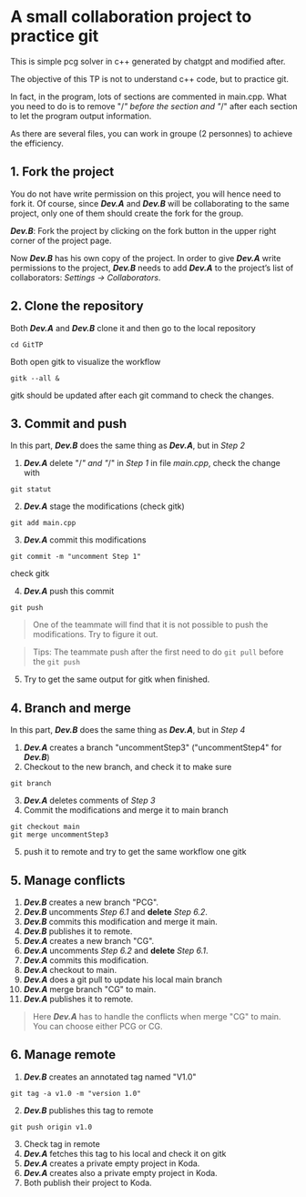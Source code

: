 # A small collaboration project to practice git 
This is simple pcg solver in c++ generated by chatgpt and modified after. 

The objective of this TP is not to understand c++ code, but to practice git. 

In fact, in the program, lots of sections are commented in main.cpp. What you need to do is to remove "/*" before the section and "*/" after each section to let the program output information.

As there are several files, you can work in groupe (2 personnes) to achieve the efficiency. 
## 1. Fork the project
You do not have write permission on this project, you will hence need to fork it. Of course, since ***Dev.A*** and ***Dev.B*** will be collaborating to the same project, only one of them should create the fork for the group.

***Dev.B***: Fork the project by clicking on the fork button in the upper right corner of the project page.

Now ***Dev.B*** has his own copy of the project. In order to give ***Dev.A*** write permissions to the project,
***Dev.B*** needs to add ***Dev.A*** to the project’s list of collaborators: *Settings -> Collaborators*.

## 2. Clone the repository
Both ***Dev.A*** and ***Dev.B*** clone it and then go to the local repository 
```
cd GitTP
```
Both open gitk to visualize the workflow
```
gitk --all &
```
gitk should be updated after each git command to check the changes.
## 3. Commit and push
In this part, ***Dev.B*** does the same thing as ***Dev.A***, but in *Step 2*
1. ***Dev.A*** delete "/*" and "*/" in *Step 1* in file *main.cpp*, check the change with 
```
git statut
```
2. ***Dev.A*** stage the modifications (check gitk)
```
git add main.cpp
```
3. ***Dev.A*** commit this modifications 
```
git commit -m "uncomment Step 1"
```
check gitk

4. ***Dev.A*** push this commit
```
git push
```
> One of the teammate will find that it is not possible to push the modifications. Try to figure it out. 

> Tips: The teammate push after the first need to do ```git pull``` before the ```git push```

5. Try to get the same output for gitk when finished. 

## 4. Branch and merge
In this part, ***Dev.B*** does the same thing as ***Dev.A***, but in *Step 4*
1. ***Dev.A*** creates a branch "uncommentStep3" ("uncommentStep4" for ***Dev.B***)
2. Checkout to the new branch, and check it to make sure
```
git branch
```
3. ***Dev.A*** deletes comments of *Step 3*
4. Commit the modifications and merge it to main branch
```
git checkout main
git merge uncommentStep3
```
5. push it to remote and try to get the same workflow one gitk 

## 5. Manage conflicts 
1. ***Dev.B*** creates a new branch "PCG".
2. ***Dev.B*** uncomments *Step 6.1* and **delete** *Step 6.2*.
3. ***Dev.B*** commits this modification and merge it main. 
4. ***Dev.B*** publishes it to remote.
5. ***Dev.A*** creates a new branch "CG".
6. ***Dev.A*** uncomments *Step 6.2* and **delete** *Step 6.1*.
7. ***Dev.A*** commits this modification.
8. ***Dev.A*** checkout to main.
9. ***Dev.A*** does a git pull to update his local main branch
10. ***Dev.A*** merge branch "CG" to main.  
11. ***Dev.A*** publishes it to remote.

> Here ***Dev.A*** has to handle the conflicts when merge "CG" to main. You can choose either PCG or CG. 

## 6. Manage remote
1. ***Dev.B*** creates an annotated tag named "V1.0"
```
git tag -a v1.0 -m "version 1.0"
```
2. ***Dev.B*** publishes this tag to remote
```
git push origin v1.0 
```
3. Check tag in remote
4. ***Dev.A*** fetches this tag to his local and check it on gitk
5. ***Dev.A*** creates a private empty project in Koda.
6. ***Dev.A*** creates also a private empty project in Koda.
7. Both publish their project to Koda. 